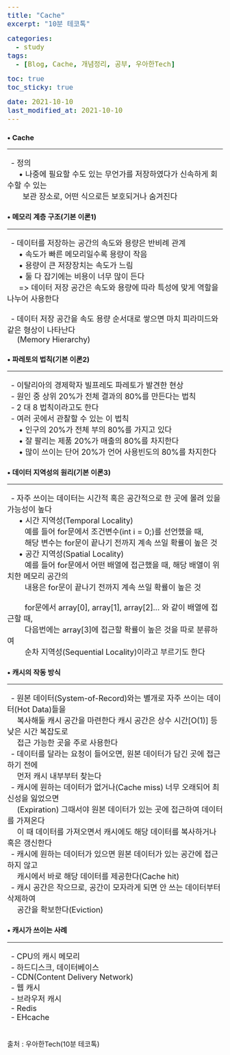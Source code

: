 ```yaml
---
title: "Cache"
excerpt: "10분 테코톡"

categories:
  - study
tags:
  - [Blog, Cache, 개념정리, 공부, 우아한Tech]

toc: true
toc_sticky: true

date: 2021-10-10
last_modified_at: 2021-10-10
---
```


### • Cache
<hr>
<p>
&ensp;- 정의<br>  
&emsp;&ensp;• 나중에 필요할 수도 있는 무언가를 저장하였다가 신속하게 회수할 수 있는<br>
&emsp;&ensp;&ensp;보관 장소로, 어떤 식으로든 보호되거나 숨겨진다
</p>

### • 메모리 계층 구조(기본 이론1)
<hr>
<p>
&ensp;- 데이터를 저장하는 공간의 속도와 용량은 반비례 관계<br>  
&emsp;&ensp;• 속도가 빠른 메모리일수록 용량이 작음<br>
&emsp;&ensp;• 용량이 큰 저장장치는 속도가 느림<br>
&emsp;&ensp;• 둘 다 잡기에는 비용이 너무 많이 든다<br>
&emsp;&ensp;=> 데이터 저장 공간은 속도와 용량에 따라 특성에 맞게 역할을 나누어 사용한다<br><br>
&ensp;- 데이터 저장 공간을 속도 용량 순서대로 쌓으면 마치 피라미드와 같은 형상이 나타난다<br>
&ensp;&ensp; (Memory Hierarchy)
</p>

### • 파레토의 법칙(기본 이론2)
<hr>
<p>
&ensp;- 이탈리아의 경제학자 빌프레도 파레토가 발견한 현상<br>
&ensp;- 원인 중 상위 20%가 전체 결과의 80%를 만든다는 법칙<br>
&ensp;- 2 대 8 법칙이라고도 한다<br>
&ensp;- 여러 곳에서 관찰할 수 있는 이 법칙<br>  
&emsp;&ensp;• 인구의 20%가 전체 부의 80%를 가지고 있다<br>
&emsp;&ensp;• 잘 팔리는 제품 20%가 매출의 80%를 차지한다<br>
&emsp;&ensp;• 많이 쓰이는 단어 20%가 언어 사용빈도의 80%를 차지한다<br>
</p>

### • 데이터 지역성의 원리(기본 이론3)
<hr>
<p>
&ensp;- 자주 쓰이는 데이터는 시간적 혹은 공간적으로 한 곳에 몰려 있을 가능성이 높다<br>
&emsp;&ensp;• 시간 지역성(Temporal Locality)<br>
&emsp;&ensp;&ensp; 예를 들어 for문에서 조건변수(int i = 0;)를 선언했을 때,<br>
&emsp;&ensp;&ensp; 해당 변수는 for문이 끝나기 전까지 계속 쓰일 확률이 높은 것<br>
&emsp;&ensp;• 공간 지역성(Spatial Locality)<br>
&emsp;&ensp;&ensp; 예를 들어 for문에서 어떤 배열에 접근했을 때, 해당 배열이 위치한 메모리 공간의<br>
&emsp;&ensp;&ensp; 내용은 for문이 끝나기 전까지 계속 쓰일 확률이 높은 것<br><br>
&emsp;&ensp;&ensp; for문에서 array[0], array[1], array[2]… 와 같이 배열에 접근할 때,<br>
&emsp;&ensp;&ensp; 다음번에는 array[3]에 접근할 확률이 높은 것을 따로 분류하여<br>
&emsp;&ensp;&ensp; 순차 지역성(Sequential Locality)이라고 부르기도 한다
</p>

### • 캐시의 작동 방식
<hr>
<p>
&ensp;- 원본 데이터(System-of-Record)와는 별개로 자주 쓰이는 데이터(Hot Data)들을<br>
&ensp;&ensp; 복사해둘 캐시 공간을 마련한다 캐시 공간은 상수 시간[O(1)] 등 낮은 시간 복잡도로<br>
&ensp;&ensp; 접근 가능한 곳을 주로 사용한다<br>
&ensp;- 데이터를 달라는 요청이 들어오면, 원본 데이터가 담긴 곳에 접근하기 전에<br>
&ensp;&ensp; 먼저 캐시 내부부터 찾는다<br>
&ensp;- 캐시에 원하는 데이터가 없거나(Cache miss) 너무 오래되어 최신성을 잃었으면<br>
&ensp;&ensp; (Expiration) 그때서야 원본 데이터가 있는 곳에 접근하여 데이터를 가져온다<br>
&ensp;&ensp; 이 때 데이터를 가져오면서 캐시에도 해당 데이터를 복사하거나 혹은 갱신한다<br>
&ensp;- 캐시에 원하는 데이터가 있으면 원본 데이터가 있는 공간에 접근하지 않고<br>
&ensp;&ensp; 캐시에서 바로 해당 데이터를 제공한다(Cache hit)<br>
&ensp;- 캐시 공간은 작으므로, 공간이 모자라게 되면 안 쓰는 데이터부터 삭제하여<br>
&ensp;&ensp; 공간을 확보한다(Eviction)
</p>

### • 캐시가 쓰이는 사례
<hr>
<p>
&ensp;- CPU의 캐시 메모리<br>
&ensp;- 하드디스크, 데이터베이스<br>
&ensp;- CDN(Content Delivery Network)<br>
&ensp;- 웹 캐시<br>
&ensp;- 브라우저 캐시<br>
&ensp;- Redis<br>
&ensp;- EHcache
</p>
<p style="margin-bottom: -1px;">
<br>
<span>출처 : 우아한Tech(10분 테코톡)</span>
</p>
<style>
	p{
		font-size: 18px;
	}
	table{
		display: flex; justify-content: center;
	}
	th{
		text-align: center;	
	}
	th, td{
		border: 1px solid; font-size: 17px;
	}
	span{
		font-size: 16px;
	}
</style>
